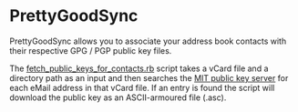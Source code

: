 PrettyGoodSync
==============

PrettyGoodSync allows you to associate your address book contacts with their respective GPG / PGP public key files.

The [fetch_public_keys_for_contacts.rb](https://github.com/BjoernKW/PrettyGoodSync/blob/master/fetch_public_keys_for_contacts.rb "fetch_public_keys_for_contacts.rb") script takes a vCard file and a directory path as an input and then searches the [MIT public key server](http://pgp.mit.edu/ "MIT PGP Public Key Server") for each eMail address in that vCard file. If an entry is found the script will download the public key as an ASCII-armoured file (.asc).
